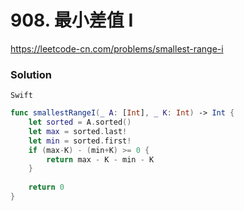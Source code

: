 # 908. 最小差值 I

<https://leetcode-cn.com/problems/smallest-range-i>

### Solution


`Swift`

```swift
func smallestRangeI(_ A: [Int], _ K: Int) -> Int {
    let sorted = A.sorted()
    let max = sorted.last!
    let min = sorted.first!
    if (max-K) - (min+K) >= 0 {
        return max - K - min - K
    }
    
    return 0
}

```